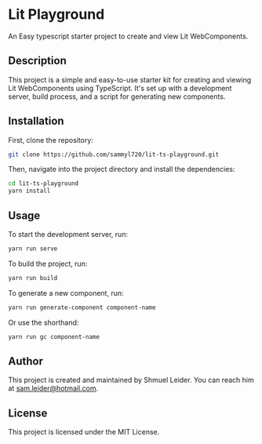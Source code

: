# Lit Playground

An Easy typescript starter project to create and view Lit WebComponents.

## Description

This project is a simple and easy-to-use starter kit for creating and viewing Lit WebComponents using TypeScript. It's set up with a development server, build process, and a script for generating new components.

## Installation

First, clone the repository:

```bash
git clone https://github.com/sammyl720/lit-ts-playground.git
```

Then, navigate into the project directory and install the dependencies:

```bash
cd lit-ts-playground
yarn install
```

## Usage

To start the development server, run:

```bash
yarn run serve
```

To build the project, run:

```bash
yarn run build
```

To generate a new component, run:

```bash
yarn run generate-component component-name
```

Or use the shorthand:

```bash
yarn run gc component-name
```

## Author

This project is created and maintained by Shmuel Leider. You can reach him at sam.leider@hotmail.com.

## License

This project is licensed under the MIT License.

